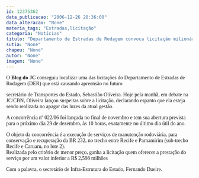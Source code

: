 ```yaml
---
id: 12375362
data_publicacao: "2006-12-26 20:36:00"
data_alteracao: "None"
materia_tags: "Estradas,licitação"
categoria: "Notícias"
titulo: "Departamento de Estradas de Rodagem convoca licitação milionária para o último dia útil do ano"
sutia: "None"
chapeu: "None"
autor: "None"
imagem: "None"
---
```

<p><P><FONT face=Verdana>O <STRONG>Blog do JC</STRONG> conseguiu localizar uma das licitações do Departamento de Estradas de Rodagem (DER) que está causando apreensão no futuro</p>
<p> secretário de Transportes do Estado, Sebastião Oliveira. Hoje pela manhã, em debate na JC/CBN, Oliveira lançou suspeitas sobre a licitação, declarando espanto que ela esteja sendo realizada no apagar das luzes da atual gestão.</FONT></P></p>
<p><P><FONT face=Verdana>A concorrência nº 022/06 foi lançada no final de novembro e tem sua abertura prevista para o próximo dia 29 de dezembro, às 10 horas, exatamente no último dia útil do ano.<BR></FONT><FONT face=Verdana></FONT></P></p>
<p><P><FONT face=Verdana>O objeto da concorrência é a execução de serviços de manutenção rodoviária, para conservação e recuperação da BR 232, no trecho entre Recife e Parnamirim (sub-trecho Recife e Caruaru, no lote 2).<BR>Realizada pelo critério de menor preço, ganha a licitação quem oferecer a prestação do serviço por um valor inferior a R$ 2,598 milhões<BR></P></FONT></p>
<p><P><FONT face=Verdana>Com a palavra, o secretário de Infra-Estrutura do Estado, Fernando Dueire.</FONT></P> </p>
